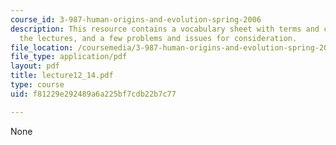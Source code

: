 ```yaml
---
course_id: 3-987-human-origins-and-evolution-spring-2006
description: This resource contains a vocabulary sheet with terms and concepts from
  the lectures, and a few problems and issues for consideration.
file_location: /coursemedia/3-987-human-origins-and-evolution-spring-2006/f81229e292489a6a225bf7cdb22b7c77_lecture12_14.pdf
file_type: application/pdf
layout: pdf
title: lecture12_14.pdf
type: course
uid: f81229e292489a6a225bf7cdb22b7c77

---
```

None